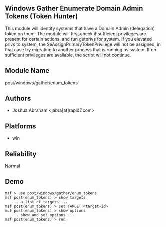 ## Windows Gather Enumerate Domain Admin Tokens (Token Hunter)

This module will identify systems that have a Domain Admin 
(delegation) token on them. The module will first check if 
sufficient privileges are present for certain actions, and 
run getprivs for system. If you elevated privs to system, 
the SeAssignPrimaryTokenPrivilege will not be assigned, in 
that case try migrating to another process that is running 
as system. If no sufficient privileges are available, the 
script will not continue.


## Module Name
post/windows/gather/enum_tokens

## Authors
* Joshua Abraham <jabra[at]rapid7.com>





## Platforms
* win

## Reliability
[Normal](https://github.com/rapid7/metasploit-framework/wiki/Exploit-Ranking)

## Demo

```
msf > use post/windows/gather/enum_tokens
msf post(enum_tokens) > show targets
   ... a list of targets ...
msf post(enum_tokens) > set TARGET <target-id>
msf post(enum_tokens) > show options
   ... show and set options ...
msf post(enum_tokens) > run
```
    
    